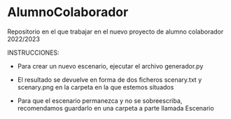 # AlumnoColaborador
Repositorio en el que trabajar en el nuevo proyecto de alumno colaborador 2022/2023

INSTRUCCIONES:

- Para crear un nuevo escenario, ejecutar el archivo generador.py

- El resultado se devuelve en forma de dos ficheros scenary.txt y scenary.png en la carpeta en la que estemos situados

- Para que el escenario permanezca y no se sobreescriba, recomendamos guardarlo en una carpeta a parte llamada Escenario